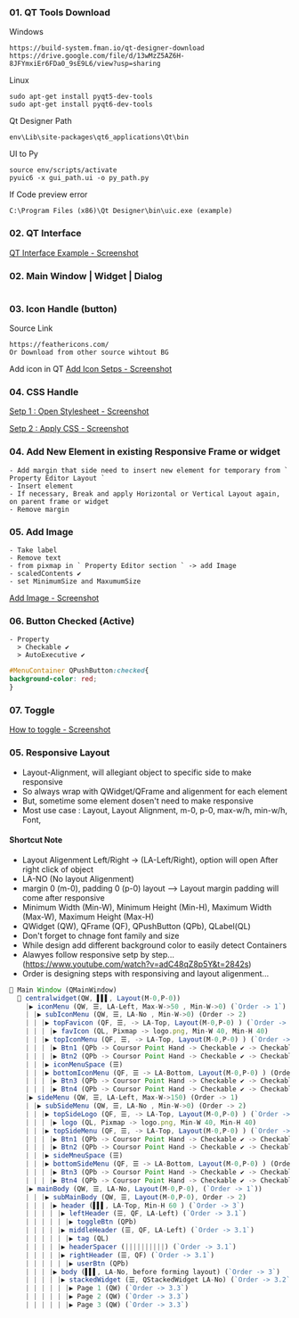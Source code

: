 ### 01. QT Tools Download
Windows
```
https://build-system.fman.io/qt-designer-download
https://drive.google.com/file/d/13wMzZ5AZ6H-8JFYmxiEr6FDa0_9sE9L6/view?usp=sharing
```
Linux
```
sudo apt-get install pyqt5-dev-tools
sudo apt-get install pyqt6-dev-tools
```
Qt Designer Path
```
env\Lib\site-packages\qt6_applications\Qt\bin
```
UI to Py
```
source env/scripts/activate
pyuic6 -x gui_path.ui -o py_path.py
```
If Code preview error
```
C:\Program Files (x86)\Qt Designer\bin\uic.exe (example)
```
### 02. QT Interface
[QT Interface Example - Screenshot](https://github.com/samratpro/Python_Notes/blob/master/06.%20GUI/01.%20PyQt6_Notes/00.%20All_Images/qt_interface.png)
### 02. Main Window | Widget | Dialog
```
```
### 03. Icon Handle (button)
Source Link
```href
https://feathericons.com/
Or Download from other source wihtout BG
```
Add icon in QT
[Add Icon Setps - Screenshot](https://github.com/samratpro/Python_Notes/blob/master/06.%20GUI/01.%20PyQt6_Notes/00.%20All_Images/icon_add_step.png)

### 04. CSS Handle
[Setp 1 : Open Stylesheet - Screenshot](https://github.com/samratpro/Python_Notes/blob/master/06.%20GUI/01.%20PyQt6_Notes/00.%20All_Images/add_css_setp1.png)

[Setp 2 : Apply CSS - Screenshot](https://github.com/samratpro/Python_Notes/blob/master/06.%20GUI/01.%20PyQt6_Notes/00.%20All_Images/add_css_setp2.png)

### 04. Add New Element in existing Responsive Frame or widget
```
- Add margin that side need to insert new element for temporary from ` Property Editor Layout `
- Insert element
- If necessary, Break and apply Horizontal or Vertical Layout again, on parent frame or widget
- Remove margin
```
### 05. Add Image
```
- Take label
- Remove text
- from pixmap in ` Property Editor section ` -> add Image
- scaledContents ✔️ 
- set MinimumSize and MaxumumSize
```
[Add Image - Screenshot](https://github.com/samratpro/Python_Notes/blob/master/06.%20GUI/01.%20PyQt6_Notes/00.%20All_Images/Image_add.png)
### 06. Button Checked (Active)
```
- Property
  > Checkable ✔️
  > AutoExecutive ✔️
```
```css
#MenuContainer QPushButton:checked{
background-color: red;
}
```
### 07. Toggle
[How to toggle - Screenshot](https://github.com/samratpro/Python_Notes/blob/master/06.%20GUI/01.%20PyQt6_Notes/00.%20All_Images/toggle.png)
### 05. Responsive Layout
- Layout-Alignment, will allegiant object to specific side to make responsive
- So always wrap with QWidget/QFrame and aligenment for each element
- But, sometime some element dosen't need to make responsive
- Most use case : Layout, Layout Alignment, m-0, p-0, max-w/h, min-w/h, Font,  
#### Shortcut Note
- Layout Aligenment Left/Right -> (LA-Left/Right), option will open After right click of object
- LA-NO (No layout Aligenment)
- margin 0 (m-0), padding 0 (p-0) layout --> Layout margin padding will come after responsive
- Minimum Width (Min-W), Minimum Height (Min-H), Maximum Width (Max-W), Maximum Height (Max-H)
- QWidget (QW), QFrame (QF), QPushButton (QPb), QLabel(QL)
- Don't forget to chnage font family and size
- While design add different background color to easily detect Containers
- Alawyes follow responsive setp by step... (https://www.youtube.com/watch?v=adC48qZ8p5Y&t=2842s)
- Order is designing steps with responsiving and layout aligenment...
```js
📌 Main Window (QMainWindow)
  📌 centralwidget(QW, ▌▌▌, Layout(M-0,P-0))
    |▶ iconMenu (QW, ☰, LA-Left, Max-W->50 , Min-W->0) (`Order -> 1`)
    | |▶ subIconMenu (QW, ☰, LA-No , Min-W->0) (Order -> 2)
    | | |▶ topFavicon (QF, ☰, -> LA-Top, Layout(M-0,P-0) ) (`Order -> 3`)
    | | | |▶ favIcon (QL, Pixmap -> logo.png, Min-W 40, Min-H 40)
    | | |▶ topIconMenu (QF, ☰, -> LA-Top, Layout(M-0,P-0) ) (`Order -> 3`)
    | | | |▶ Btn1 (QPb -> Coursor Point Hand -> Checkable ✔️ -> Checkable ✔️ -> Icon Normal(20x20), Font Poppin 11, X-0)
    | | | |▶ Btn2 (QPb -> Coursor Point Hand -> Checkable ✔️ -> Checkable ✔️ -> Icon Normal(20x20), Font Poppin 11, X-0)
    | | |▶ iconMenuSpace (☰)
    | | |▶ bottomIconMenu (QF, ☰ -> LA-Bottom, Layout(M-0,P-0) ) (Order -> 3)
    | | | |▶ Btn3 (QPb -> Coursor Point Hand -> Checkable ✔️ -> Checkable ✔️ -> Icon Normal(20x20), Font Poppin 11)
    | | | |▶ Btn4 (QPb -> Coursor Point Hand -> Checkable ✔️ -> Checkable ✔️ -> Icon Normal(20x20), Font Poppin 11)  
    |▶ sideMenu (QW, ☰, LA-Left, Max-W->150) (Order -> 1)
    | |▶ subSideMenu (QW, ☰, LA-No , Min-W->0) (Order -> 2)
    | | |▶ topSideLogo (QF, ☰, -> LA-Top, Layout(M-0,P-0) ) (`Order -> 3`)
    | | | |▶ logo (QL, Pixmap -> logo.png, Min-W 40, Min-H 40)
    | | |▶ topSideMenu (QF, ☰, -> LA-Top, Layout(M-0,P-0) ) (`Order -> 3`)
    | | | |▶ Btn1 (QPb -> Coursor Point Hand -> Checkable ✔️ -> Checkable ✔️ -> Icon Normal(20x20), Font Poppin 11, X-0)
    | | | |▶ Btn2 (QPb -> Coursor Point Hand -> Checkable ✔️ -> Checkable ✔️ -> Icon Normal(20x20), Font Poppin 11, X-0)
    | | |▶ sideMneuSpace (☰)
    | | |▶ bottomSideMenu (QF, ☰ -> LA-Bottom, Layout(M-0,P-0) ) (Order -> 3)
    | | | |▶ Btn3 (QPb -> Coursor Point Hand -> Checkable ✔️ -> Checkable ✔️ -> Icon Normal(20x20), Font Poppin 11)
    | | | |▶ Btn4 (QPb -> Coursor Point Hand -> Checkable ✔️ -> Checkable ✔️ -> Icon Normal(20x20), Font Poppin 11)      
    |▶ mainBody (QW, ☰, LA-No, Layout(M-0,P-0), (`Order -> 1`))
    | | |▶ subMainBody (QW, ☰, Layout(M-0,P-0), Order -> 2)
    | | | |▶ header (▌▌▌, LA-Top, Min-H 60 ) (`Order -> 3`)
    | | | | |▶ leftHeader (☰, QF, LA-Left) (`Order -> 3.1`)
    | | | | | |▶ toggleBtn (QPb)
    | | | | |▶ middleHeader (☰, QF, LA-Left) (`Order -> 3.1`)
    | | | | | |▶ tag (QL)
    | | | | |▶ headerSpacer (||||||||||) (`Order -> 3.1`)
    | | | | |▶ rightHeader (☰, QF) (`Order -> 3.1`)
    | | | | | |▶ userBtn (QPb)
    | | | |▶ body (▌▌▌, LA-No, before forming layout) (`Order -> 3`)
    | | | | |▶ stackedWidget (☰, QStackedWidget LA-No) (`Order -> 3.2`)
    | | | | | |▶ Page 1 (QW) (`Order -> 3.3`)
    | | | | | |▶ Page 2 (QW) (`Order -> 3.3`)
    | | | | | |▶ Page 3 (QW) (`Order -> 3.3`)



```
